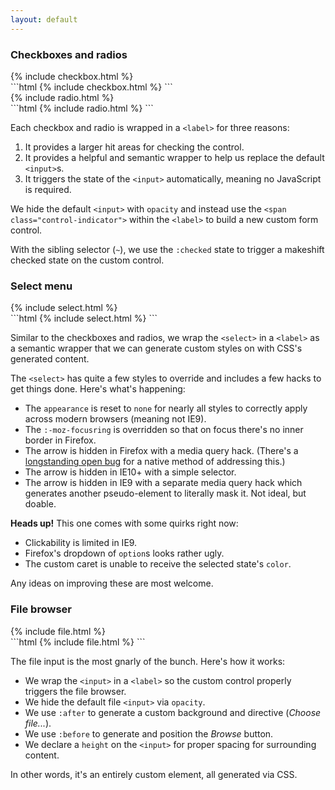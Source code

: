 ```yaml
---
layout: default
---
```


### Checkboxes and radios

<div class="controls-stacked">
  {% include checkbox.html %}
</div>
```html
{% include checkbox.html %}
```

<div class="controls-stacked">
  {% include radio.html %}
</div>
```html
{% include radio.html %}
```

Each checkbox and radio is wrapped in a `<label>` for three reasons:

1. It provides a larger hit areas for checking the control.
2. It provides a helpful and semantic wrapper to help us replace the default `<input>`s.
3. It triggers the state of the `<input>` automatically, meaning no JavaScript is required.

We hide the default `<input>` with `opacity` and instead use the `<span class="control-indicator">` within the `<label>` to build a new custom form control.

With the sibling selector (`~`), we use the `:checked` state to trigger a makeshift checked state on the custom control.


### Select menu

<div class="controls-stacked">
  {% include select.html %}
</div>
```html
{% include select.html %}
```

Similar to the checkboxes and radios, we wrap the `<select>` in a `<label>` as a semantic wrapper that we can generate custom styles on with CSS's generated content.

The `<select>` has quite a few styles to override and includes a few hacks to get things done. Here's what's happening:

* The `appearance` is reset to `none` for nearly all styles to correctly apply across modern browsers (meaning not IE9).
* The `:-moz-focusring` is overridden so that on focus there's no inner border in Firefox.
* The arrow is hidden in Firefox with a media query hack. (There's a [longstanding open bug](https://bugzilla.mozilla.org/show_bug.cgi?id=649849) for a native method of addressing this.)
* The arrow is hidden in IE10+ with a simple selector.
* The arrow is hidden in IE9 with a separate media query hack which generates another pseudo-element to literally mask it. Not ideal, but doable.

**Heads up!** This one comes with some quirks right now:

* Clickability is limited in IE9.
* Firefox's dropdown of `option`s looks rather ugly.
* The custom caret is unable to receive the selected state's `color`.

Any ideas on improving these are most welcome.


### File browser

<div class="controls-stacked">
  {% include file.html %}
</div>
```html
{% include file.html %}
```

The file input is the most gnarly of the bunch. Here's how it works:

* We wrap the `<input>` in a `<label>` so the custom control properly triggers the file browser.
* We hide the default file `<input>` via `opacity`.
* We use `:after` to generate a custom background and directive (*Choose file...*).
* We use `:before` to generate and position the *Browse* button.
* We declare a `height` on the `<input>` for proper spacing for surrounding content.

In other words, it's an entirely custom element, all generated via CSS.
